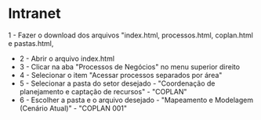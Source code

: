 # Intranet

1 - Fazer o download dos arquivos "index.html, processos.html, coplan.html e pastas.html,
- 2 - Abrir o arquivo index.html
 - 3 - Clicar na aba "Processos de Negócios" no menu superior direito
  - 4 - Selecionar o item "Acessar processos separados por área"
  - 5 - Selecionar a pasta do setor desejado - "Coordenação de planejamento e captação de recursos" - "COPLAN"
 - 6 - Escolher a pasta e o arquivo desejado - "Mapeamento e Modelagem (Cenário Atual)" - "COPLAN 001"
